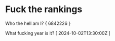 # Fuck the rankings

Who the hell am I?
{ 6842226 }

What fucking year is it?
[ 2024-10-02T13:30:00Z ]
